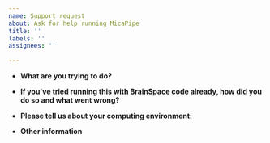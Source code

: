 ```yaml
---
name: Support request
about: Ask for help running MicaPipe
title: ''
labels: ''
assignees: ''

---
```


* **What are you trying to do?**

* **If you've tried running this with BrainSpace code already, how did you do so and what went wrong?**

* **Please tell us about your computing environment:**

* **Other information**
